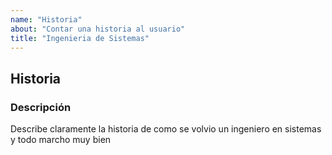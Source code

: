 ```yaml
---
name: "Historia"
about: "Contar una historia al usuario"
title: "Ingenieria de Sistemas"
---
```

## Historia
### Descripción
Describe claramente la historia de como se volvio un ingeniero en sistemas
y todo marcho muy bien
